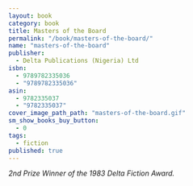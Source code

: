 ```yaml
---
layout: book
category: book
title: Masters of the Board
permalink: "/book/masters-of-the-board/"
name: "masters-of-the-board"
publisher:
  - Delta Publications (Nigeria) Ltd
isbn:
  - 9789782335036
  - "9789782335036"
asin:
  - 9782335037
  - "9782335037"
cover_image_path_path: "masters-of-the-board.gif"
sm_show_books_buy_button:
  - 0
tags:
  - fiction
published: true
---
```


*2nd Prize Winner of the 1983 Delta Fiction Award.*
